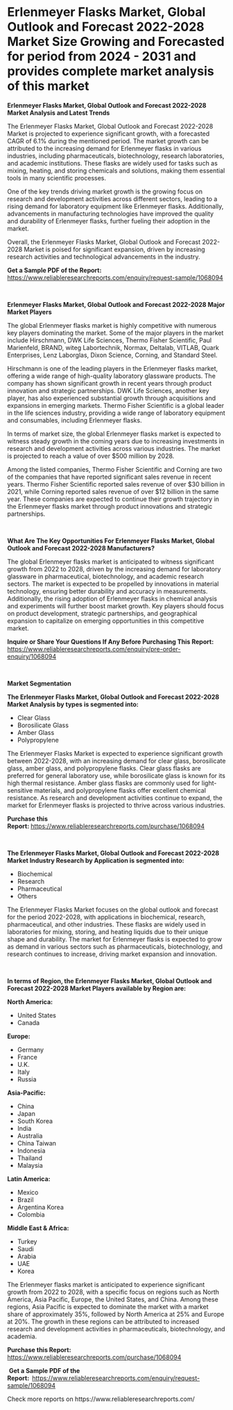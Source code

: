 <p><h1>Erlenmeyer Flasks Market, Global Outlook and Forecast 2022-2028 Market Size Growing and Forecasted for period from 2024 - 2031 and provides complete market analysis of this market</h1></p><p><strong>Erlenmeyer Flasks Market, Global Outlook and Forecast 2022-2028 Market Analysis and Latest Trends</strong></p>
<p><p>The Erlenmeyer Flasks Market, Global Outlook and Forecast 2022-2028 Market is projected to experience significant growth, with a forecasted CAGR of 6.1% during the mentioned period. The market growth can be attributed to the increasing demand for Erlenmeyer flasks in various industries, including pharmaceuticals, biotechnology, research laboratories, and academic institutions. These flasks are widely used for tasks such as mixing, heating, and storing chemicals and solutions, making them essential tools in many scientific processes.</p><p>One of the key trends driving market growth is the growing focus on research and development activities across different sectors, leading to a rising demand for laboratory equipment like Erlenmeyer flasks. Additionally, advancements in manufacturing technologies have improved the quality and durability of Erlenmeyer flasks, further fueling their adoption in the market.</p><p>Overall, the Erlenmeyer Flasks Market, Global Outlook and Forecast 2022-2028 Market is poised for significant expansion, driven by increasing research activities and technological advancements in the industry.</p></p>
<p><strong>Get a Sample PDF of the Report:&nbsp;</strong> <a href="https://www.reliableresearchreports.com/enquiry/request-sample/1068094">https://www.reliableresearchreports.com/enquiry/request-sample/1068094</a></p>
<p>&nbsp;</p>
<p><strong>Erlenmeyer Flasks Market, Global Outlook and Forecast 2022-2028 Major Market Players</strong></p>
<p><p>The global Erlenmeyer flasks market is highly competitive with numerous key players dominating the market. Some of the major players in the market include Hirschmann, DWK Life Sciences, Thermo Fisher Scientific, Paul Marienfeld, BRAND, witeg Labortechnik, Normax, Deltalab, VITLAB, Quark Enterprises, Lenz Laborglas, Dixon Science, Corning, and Standard Steel.</p><p>Hirschmann is one of the leading players in the Erlenmeyer flasks market, offering a wide range of high-quality laboratory glassware products. The company has shown significant growth in recent years through product innovation and strategic partnerships. DWK Life Sciences, another key player, has also experienced substantial growth through acquisitions and expansions in emerging markets. Thermo Fisher Scientific is a global leader in the life sciences industry, providing a wide range of laboratory equipment and consumables, including Erlenmeyer flasks.</p><p>In terms of market size, the global Erlenmeyer flasks market is expected to witness steady growth in the coming years due to increasing investments in research and development activities across various industries. The market is projected to reach a value of over $500 million by 2028.</p><p>Among the listed companies, Thermo Fisher Scientific and Corning are two of the companies that have reported significant sales revenue in recent years. Thermo Fisher Scientific reported sales revenue of over $30 billion in 2021, while Corning reported sales revenue of over $12 billion in the same year. These companies are expected to continue their growth trajectory in the Erlenmeyer flasks market through product innovations and strategic partnerships.</p></p>
<p>&nbsp;</p>
<p><strong>What Are The Key Opportunities For Erlenmeyer Flasks Market, Global Outlook and Forecast 2022-2028 Manufacturers?</strong></p>
<p><p>The global Erlenmeyer flasks market is anticipated to witness significant growth from 2022 to 2028, driven by the increasing demand for laboratory glassware in pharmaceutical, biotechnology, and academic research sectors. The market is expected to be propelled by innovations in material technology, ensuring better durability and accuracy in measurements. Additionally, the rising adoption of Erlenmeyer flasks in chemical analysis and experiments will further boost market growth. Key players should focus on product development, strategic partnerships, and geographical expansion to capitalize on emerging opportunities in this competitive market.</p></p>
<p><strong>Inquire or Share Your Questions If Any Before Purchasing This Report:</strong> <a href="https://www.reliableresearchreports.com/enquiry/pre-order-enquiry/1068094">https://www.reliableresearchreports.com/enquiry/pre-order-enquiry/1068094</a></p>
<p>&nbsp;</p>
<p><strong>Market Segmentation</strong></p>
<p><strong>The Erlenmeyer Flasks Market, Global Outlook and Forecast 2022-2028 Market Analysis by types is segmented into:</strong></p>
<p><ul><li>Clear Glass</li><li>Borosilicate Glass</li><li>Amber Glass</li><li>Polypropylene</li></ul></p>
<p><p>The Erlenmeyer Flasks Market is expected to experience significant growth between 2022-2028, with an increasing demand for clear glass, borosilicate glass, amber glass, and polypropylene flasks. Clear glass flasks are preferred for general laboratory use, while borosilicate glass is known for its high thermal resistance. Amber glass flasks are commonly used for light-sensitive materials, and polypropylene flasks offer excellent chemical resistance. As research and development activities continue to expand, the market for Erlenmeyer flasks is projected to thrive across various industries.</p></p>
<p><strong>Purchase this Report:&nbsp;</strong><a href="https://www.reliableresearchreports.com/purchase/1068094">https://www.reliableresearchreports.com/purchase/1068094</a></p>
<p>&nbsp;</p>
<p><strong>The Erlenmeyer Flasks Market, Global Outlook and Forecast 2022-2028 Market Industry Research by Application is segmented into:</strong></p>
<p><ul><li>Biochemical</li><li>Research</li><li>Pharmaceutical</li><li>Others</li></ul></p>
<p><p>The Erlenmeyer Flasks Market focuses on the global outlook and forecast for the period 2022-2028, with applications in biochemical, research, pharmaceutical, and other industries. These flasks are widely used in laboratories for mixing, storing, and heating liquids due to their unique shape and durability. The market for Erlenmeyer flasks is expected to grow as demand in various sectors such as pharmaceuticals, biotechnology, and research continues to increase, driving market expansion and innovation.</p></p>
<p>&nbsp;</p>
<p><strong>In terms of Region, the Erlenmeyer Flasks Market, Global Outlook and Forecast 2022-2028 Market Players available by Region are:</strong></p>
<p>
    <p> <strong> North America: </strong>
        <ul>
            <li>United States</li>
            <li>Canada</li>
        </ul>
        </p> 
    <p> <strong> Europe: </strong>
        <ul>
            <li>Germany</li>
            <li>France</li>
            <li>U.K.</li>
            <li>Italy</li>
            <li>Russia</li>
        </ul>
        </p> 
    <p> <strong> Asia-Pacific: </strong>
        <ul>
            <li>China</li>
            <li>Japan</li>
            <li>South Korea</li>
            <li>India</li>
            <li>Australia</li>
            <li>China Taiwan</li>
            <li>Indonesia</li>
            <li>Thailand</li>
            <li>Malaysia</li>
        </ul>
        </p> 
    <p> <strong> Latin America: </strong>
        <ul>
            <li>Mexico</li>
            <li>Brazil</li>
            <li>Argentina Korea</li>
            <li>Colombia</li>
        </ul>
        </p> 
    <p> <strong> Middle East & Africa: </strong>
        <ul>
            <li>Turkey</li>
            <li>Saudi</li>
            <li>Arabia</li>
            <li>UAE</li>
            <li>Korea</li>
        </ul>
    </p>
    </p>
<p><p>The Erlenmeyer flasks market is anticipated to experience significant growth from 2022 to 2028, with a specific focus on regions such as North America, Asia Pacific, Europe, the United States, and China. Among these regions, Asia Pacific is expected to dominate the market with a market share of approximately 35%, followed by North America at 25% and Europe at 20%. The growth in these regions can be attributed to increased research and development activities in pharmaceuticals, biotechnology, and academia.</p></p>
<p><strong>Purchase this Report: </strong><a href="https://www.reliableresearchreports.com/purchase/1068094">https://www.reliableresearchreports.com/purchase/1068094</a></p>
<p>&nbsp;<strong>Get a Sample PDF of the Report:&nbsp;&nbsp;</strong><a href="https://www.reliableresearchreports.com/enquiry/request-sample/1068094">https://www.reliableresearchreports.com/enquiry/request-sample/1068094</a></p>
<p><strong></strong></p>
<p>Check more reports on https://www.reliableresearchreports.com/</p>